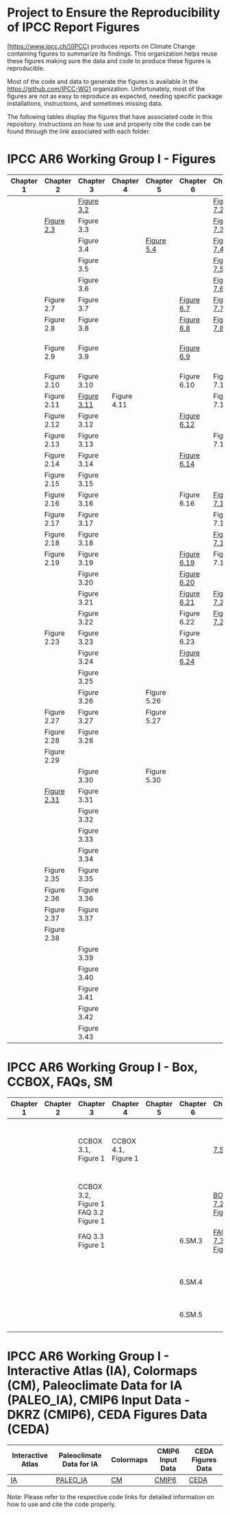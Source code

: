 # Project to Ensure the Reproducibility of IPCC Report Figures

[https://www.ipcc.ch/](IPCC) produces reports on Climate Change containing figures to summarize its findings. This organization helps reuse these figures making sure the data and code to produce these figures is reproducible.

Most of the code and data to generate the figures is available in the https://github.com/IPCC-WG1 organization. Unfortunately, most of the figures are not as easy to reproduce as expected, needing specific package installations, instructions, and sometimes missing data. 

The following tables display the figures that have associated code in this repository. Instructions on how to use and properly cite the code can be found through the link associated with each folder.

# IPCC AR6 Working Group I - Figures 

| Chapter 1 | Chapter 2 | Chapter 3 | Chapter 4 | Chapter 5 | Chapter 6 | Chapter 7 | Chapter 8 | Chapter 9 | Chapter 10 | Chapter 11 | Chapter 12 |Chapter Atlas |Technical Summary |SPM |
| ---------| --------- | --------- | --------- | --------- | --------- | --------- | --------- | --------- | ---------- | ---------- | ---------- | ---------- | ---------- | ---------- |
| |  | [Figure 3.2](https://github.com/repro-ipcc/repro-Chapter-3_Fig02b) |  | |  |[Figure 7.2](https://github.com/repro-ipcc/repro-Chapter-7)|  |Figure 9.2 |  | Figure 11.2||||
| | [Figure 2.3](https://github.com/repro-ipcc/repro-Chapter-2_Fig03) | Figure 3.3 |  | | | [Figure 7.3](https://github.com/repro-ipcc/repro-Chapter-7) |  | Figure 9.3 | | Figure 11.3 | | |||
| | | Figure 3.4 |  |[Figure 5.4](https://github.com/repro-ipcc/repro-Chapter-5_Fig04)  |  | [Figure 7.4](https://github.com/repro-ipcc/repro-Chapter-7) | | Figure 9.4 | | | Figure 12.4 |||
| |  | Figure 3.5 |  |  |  | [Figure 7.5](https://github.com/repro-ipcc/repro-Chapter-7) | | Figure 9.5 |  | | Figure 12.5 |||Figure SPM.5 |
| |  | Figure 3.6 |  |  | | [Figure 7.6](https://github.com/repro-ipcc/repro-Chapter-7) |  | Figure 9.6 | Figure 10.6 | | Figure 12.6 |||Figure SPM.6|
| | Figure 2.7 | Figure 3.7 | |  |[Figure 6.7](https://github.com/repro-ipcc/repro-Chapter-6_Fig7)  | [Figure 7.7](https://github.com/repro-ipcc/repro-Chapter-7) |  | Figure 9.7 | |  | Figure 12.7 ||||
| | Figure 2.8 | Figure 3.8 | |  |[Figure 6.8](https://github.com/repro-ipcc/repro-Chapter-6_Fig8)  | [Figure 7.8](https://github.com/repro-ipcc/repro-Chapter-7) |  | [Figure 9.8](https://github.com/repro-ipcc/repro-Chapter-9) | | | Figure 12.8 ||||
||  Figure 2.9 | Figure 3.9 |  |  | [Figure 6.9](https://github.com/repro-ipcc/repro-Chapter-6_Fig09) |  |  | Figure 9.9repro-Chapter-9) |  | Figure 11.9 | Figure 12.9 ||||
||  Figure 2.10 | Figure 3.10 |  |  | Figure 6.10  | Figure 7.10 |  | [Figure 9.10](https://github.com/repro-ipcc/repro-Chapter-9) | Figure 10.10 | Figure 11.10 | Figure 12.10 ||||
||  Figure 2.11 | [Figure 3.11](https://github.com/repro-ipcc/repro-Chapter-3_Fig11) |Figure 4.11  | |  | Figure 7.11 | | Figure 9.11 | Figure 10.11 | Figure 11.11 |  ||||
|| Figure 2.12 | Figure 3.12 | | | [Figure 6.12](https://github.com/repro-ipcc/repro-Chapter-6_Fig12_22_24) |  |  | Figure 9.12 | Figure 10.12 | Figure 11.12|  ||TS.12||
||  Figure 2.13 | Figure 3.13 | | | | Figure 7.13 | Figure 8.13 | [Figure 9.13](https://github.com/repro-ipcc/repro-Chapter-9) | Figure 10.13 |Figure 11.13 |  | Figure Atlas.13|||
||  Figure 2.14 | Figure 3.14 | | | [Figure 6.14](https://github.com/repro-ipcc/repro-Chapter-6_Fig14)  |  | Figure 8.14 | [Figure 9.14](https://github.com/repro-ipcc/repro-Chapter-9) |  | Figure 11.14 |  ||||
||  Figure 2.15 | Figure 3.15 | | | | | Figure 8.15 | [Figure 9.15](https://github.com/repro-ipcc/repro-Chapter-9) | | Figure 11.15|  ||||
||  Figure 2.16 | Figure 3.16 | | | Figure 6.16 | [Figure 7.16](https://github.com/repro-ipcc/repro-Chapter-7) | Figure 8.16 | [Figure 9.16](https://github.com/repro-ipcc/repro-Chapter-9) | | Figure 11.16 |  | Figure Atlas.16|||
||  Figure 2.17 | Figure 3.17 | | |  | Figure 7.17 | Figure 8.17 | Figure 9.17 |  |Figure 11.17 | | Figure Atlas.17| TS.17 ||
||  Figure 2.18 | Figure 3.18 | | |  | [Figure 7.18](https://github.com/repro-ipcc/repro-Chapter-7) | Figure 8.18 | Figure 9.18 | Figure 10.18 | Figure 11.18|  || TS.18 ||
||  Figure 2.19 | Figure 3.19 |  | | [Figure 6.19](https://github.com/repro-ipcc/repro-Chapter-6_Fig19) | Figure 7.19 | | [Figure 9.19](https://github.com/repro-ipcc/repro-Chapter-9) | Figure 10.19 | Figure 11.19| ||||
||   | Figure 3.20 |  |  | [Figure 6.20](https://github.com/repro-ipcc/repro-Chapter-6_Fig20) |  | | Figure 9.20 | Figure 10.20 | | |||
||   | Figure 3.21 |  |  | [Figure 6.21](https://github.com/repro-ipcc/repro-Chapter-6_Fig21) | [Figure 7.21](https://github.com/repro-ipcc/repro-Chapter-7) | Figure 8.21 | Figure 9.21 | Figure 10.21 | | | Figure Atlas.21 |||
||  | Figure 3.22 |  |  | Figure 6.22 | [Figure 7.22](https://github.com/repro-ipcc/repro-Chapter-7) | | [Figure 9.22](https://github.com/repro-ipcc/repro-Chapter-9) | | | | Figure Atlas.22 |||
|| Figure 2.23 | Figure 3.23 | |  | Figure 6.23 | | | [Figure 9.23](https://github.com/repro-ipcc/repro-Chapter-9) | | |  ||||
||  | Figure 3.24 |  | | [Figure 6.24](https://github.com/repro-ipcc/repro-Chapter-6_Fig12_22_24) |  | | [Figure 9.24](https://github.com/repro-ipcc/repro-Chapter-9) |  | | |Figure Atlas.24 | TS.24 ||
||  | Figure 3.25 |  |  | | | Figure 8.25 | [Figure 9.25](https://github.com/repro-ipcc/repro-Chapter-9) | |  | ||||
||   | Figure 3.26 |  | Figure 5.26 |  | | Figure 8.26 | Figure 9.26 | | |  |Figure Atlas.26|||
|| Figure 2.27 | Figure 3.27 |  | Figure 5.27 | | | | Figure 9.27 |  | | ||||
||  Figure 2.28 | Figure 3.28 | |  |  | | | Figure 9.28 | |  | ||||
||  Figure 2.29 | |  | |  | | | Figure 9.29 | |  | |Figure Atlas.29||
||   | Figure 3.30 |  | Figure 5.30| | | | Figure 9.30 | | |  ||||
||  [Figure 2.31](https://github.com/repro-ipcc/repro-Chapter-2_Fig31) | Figure 3.31 | | | | | | Figure 9.31 | |  |  ||||
| | | Figure 3.32 |  |  |  |  |  | Figure 9.32 | |  | ||||
| | | Figure 3.33 |  |  |  | |  | |  |  | ||||
| | | Figure 3.34 |  |  |  |  |  | |  |  |  ||||
| | Figure 2.35 | Figure 3.35 |  |  | | |  | | | |  ||||
| | Figure 2.36 | Figure 3.36 | | |  | |  | | |  |  ||||
| | Figure 2.37 | Figure 3.37 | ||  | | | | | |  ||||
| | Figure 2.38 | |  |  |  |  |  |  | |  |  ||||
| | | Figure 3.39 |  | |  || | |  |  |  ||||
||  | Figure 3.40 |  | | |  |  | |  | |  ||||
||   | Figure 3.41 |  | | |  |  | |  |  | ||||
||   | Figure 3.42 |  | | | | |  |  | |  ||||
||   | Figure 3.43 | |  |  | | | |  |  |  ||||

# IPCC AR6 Working Group I - Box, CCBOX, FAQs, SM 

| Chapter 1 | Chapter 2 | Chapter 3 | Chapter 4 | Chapter 5 | Chapter 6 | Chapter 7 | Chapter 8 | Chapter 9 | Chapter 10 | Chapter 11 | Chapter 12 | Chapter Atlas | Technical Summary |
| ---------| --------- | --------- | --------- | --------- | --------- | --------- | --------- | --------- | ---------- | ---------- | ---------- | ---------- | ---------- |
||   | CCBOX 3.1, Figure 1 | CCBOX 4.1, Figure 1  | | |[7.SM.1](https://github.com/repro-ipcc/repro-Chapter-7) || CCBOX 9.1, Figure 1 [FAQ 9.1](https://github.com/repro-ipcc/repro-Chapter-9)| | BOX 11.1, Figure 1 FAQ 11.1, Figure 1 11.SM.1| 12.SM.1|| TS BOX 5, Figure 1 |
||   | CCBOX 3.2, Figure 1 FAQ 3.2 Figure 1| | | |[BOX 7.2, Figure 1](https://github.com/repro-ipcc/repro-Chapter-7)  |  BOX 8.2, Figure 1  | BOX 9.2, Figure 1 [FAQ 9.2](https://github.com/repro-ipcc/repro-Chapter-9) | | | 12.SM.2 | ||
||  | FAQ 3.3 Figure 1 |  | | 6.SM.3| [FAQ 7.3, Figure 1](https://github.com/repro-ipcc/repro-Chapter-7)  |  | FAQ 9.3  | | | 12.SM.3  | | |
||   |  | | | 6.SM.4 |  |  | | CCBOX 10.4, Figure 1| BOX 11.4, Figure 1  BOX 11.4, Figure 2 | 12.SM.4  | ||
||  |  |  | | 6.SM.5|  |  | | | | 12.SM.5  | |
||  |  |  | | |  |  |  | |  | 12.SM.6 | ||


# IPCC AR6 Working Group I - Interactive Atlas (IA), Colormaps (CM), Paleoclimate Data for IA (PALEO_IA), CMIP6 Input Data - DKRZ (CMIP6), CEDA Figures Data (CEDA) 
| Interactive Atlas| Paleoclimate Data for IA | Colormaps| CMIP6 Input Data | CEDA Figures Data
| --------- | --------- | --------- |--------- |--------- |
|[IA](https://github.com/repro-ipcc/repro-Atlas)|[PALEO_IA](https://github.com/repro-ipcc/repro-PMIP_for_AR6_Interactive_Atlas)|[CM](https://github.com/repro-ipcc/repro-colormaps)|[CMIP6](https://github.com/repro-ipcc/repro-DDC-AR6-CMIP6-Data-Archival)| [CEDA](https://github.com/repro-ipcc/repro-CEDA_IPCC_AR6_WGI_Figures_data)|

Note: Please refer to the respective code links for detailed information on how to use and cite the code properly.


